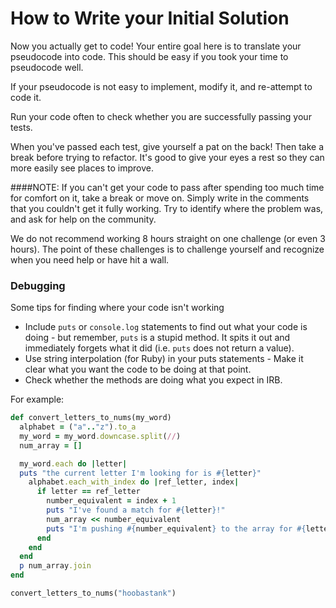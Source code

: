 # How to Write your Initial Solution

Now you actually get to code! Your entire goal here is to translate your pseudocode into code. This should be easy if you took your time to pseudocode well.

If your pseudocode is not easy to implement, modify it, and re-attempt to code it. 

Run your code often to check whether you are successfully passing your tests. 

When you've passed each test, give yourself a pat on the back! Then take a break before trying to refactor. It's good to give your eyes a rest so they can more easily see places to improve.

####NOTE:
If you can't get your code to pass after spending too much time for comfort on it, take a break or move on. Simply write in the comments that you couldn't get it fully working. Try to identify where the problem was, and ask for help on the community. 

We do not recommend working 8 hours straight on one challenge (or even 3 hours). The point of these challenges is to challenge yourself and recognize when you need help or have hit a wall.


### Debugging
Some tips for finding where your code isn't working

- Include `puts` or `console.log` statements to find out what your code is doing - but remember, `puts` is a stupid method. It spits it out and immediately forgets what it did (i.e. `puts` does not return a value).
- Use string interpolation (for Ruby) in your puts statements - Make it clear what you want the code to be doing at that point.
- Check whether the methods are doing what you expect in IRB.

For example:

```ruby
def convert_letters_to_nums(my_word)
  alphabet = ("a".."z").to_a
  my_word = my_word.downcase.split(//)
  num_array = []

  my_word.each do |letter|
  puts "the current letter I'm looking for is #{letter}"
    alphabet.each_with_index do |ref_letter, index|
      if letter == ref_letter
        number_equivalent = index + 1
        puts "I've found a match for #{letter}!"
        num_array << number_equivalent
        puts "I'm pushing #{number_equivalent} to the array for #{letter}\n"
      end
    end
  end
  p num_array.join
end

convert_letters_to_nums("hoobastank")  
```
